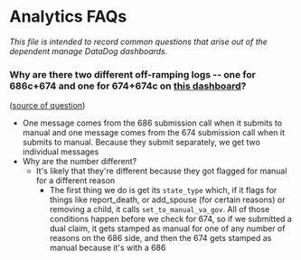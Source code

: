 # Analytics FAQs
_This file is intended to record common questions that arise out of the dependent manage DataDog dashboards._

### Why are there two different off-ramping logs -- one for 686c+674 and one for 674+674c on [this dashboard](https://vagov.ddog-gov.com/dashboard/75y-zzz-nq9/bgs-686c-674-dashboard-v2?fromUser=false&refresh_mode=sliding&from_ts=1758471435839&to_ts=1761063435839&live=true)?
([source of question](https://dsva.slack.com/archives/C0547Q0K0LF/p1761053403961489))
- One message comes from  the 686 submission call when it submits to manual and one message comes from  the 674 submission call  when it submits to manual. Because they submit separately, we get two individual messages
- Why are the number different?
   -  It's likely that they're different because they got flagged for manual for a different reason
      -  The first thing we do is get its `state_type` which, if it flags for things like report_death, or add_spouse (for certain reasons) or removing a child, it calls `set_to_manual_va_gov`. All of those conditions happen before we check for 674, so if we submitted a dual claim, it gets stamped as manual for one of any number of reasons on the 686 side, and then the 674 gets stamped as manual because it's with a 686
